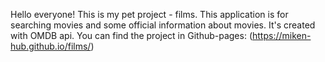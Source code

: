 Hello everyone! This is my pet project - films. This application is for searching movies and some official information about movies.  It's created with OMDB api. You can find the project in Github-pages: (https://miken-hub.github.io/films/)

